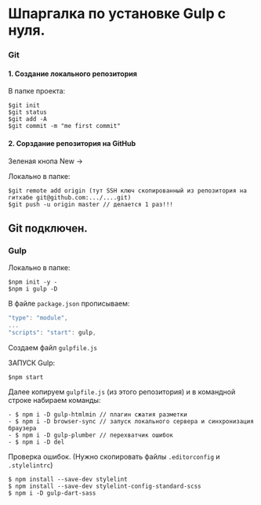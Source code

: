 # Шпаргалка по установке Gulp с нуля.

### Git

#### 1. Создание локального репозитория

В папке проекта:
```
$git init
$git status
$git add -A
$git commit -m "me first commit"
```

#### 2. Сорздание репозитория на GitHub
Зеленая кнопа New ->

Локально в папке:
```
$git remote add origin (тут SSH ключ скопированный из репозитория на гитхабе git@github.com:.../....git)
$git push -u origin master // делается 1 раз!!!
```

## Git подключен.

### Gulp

Локально в папке:
```
$npm init -y -
$npm i gulp -D
```

В файле `package.json` прописываем:
```js
"type": "module",
...
"scripts": "start": gulp,
```

Создаем файл `gulpfile.js`

ЗАПУСК Gulp:
```
$npm start
```

Далее копируем `gulpfile.js` (из этого репозитория) и в командной строке набираем команды:
```
- $ npm i -D gulp-htmlmin // плагин сжатия разметки
- $ npm i -D browser-sync // запуск локального сервера и синхронизация браузера
- $ npm i -D gulp-plumber // перехватчик ошибок
- $ npm i -D del
```

Проверка ошибок. (Нужно скопировать файлы `.editorconfig` и `.stylelintrc`)
```
$ npm install --save-dev stylelint
$ npm install --save-dev stylelint-config-standard-scss
$ npm i -D gulp-dart-sass
```
